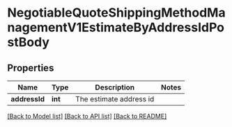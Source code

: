 # NegotiableQuoteShippingMethodManagementV1EstimateByAddressIdPostBody

## Properties
Name | Type | Description | Notes
------------ | ------------- | ------------- | -------------
**addressId** | **int** | The estimate address id | 

[[Back to Model list]](../README.md#documentation-for-models) [[Back to API list]](../README.md#documentation-for-api-endpoints) [[Back to README]](../README.md)


